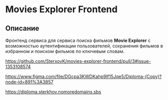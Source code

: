 # Movies Explorer Frontend

## Описание

Фронтенд сервиса для сервиса поиска фильмов **Movie Explorer** с возможностью аутентификации пользователей, сохранения фильмов в избранном и поиском фильмов по ключевым словам.

https://github.com/SterxovK/movies-explorer-frontend/pull/3#issue-1353108574


https://www.figma.com/file/DGcpa3KWDKahp9lf15Jqe5/Diploma-(Copy)?node-id=891%3A3857

https://diploma.sterkhov.nomoredomains.sbs

